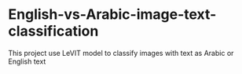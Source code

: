 # English-vs-Arabic-image-text-classification
This project use LeVIT model to classify images with text as Arabic or English text
